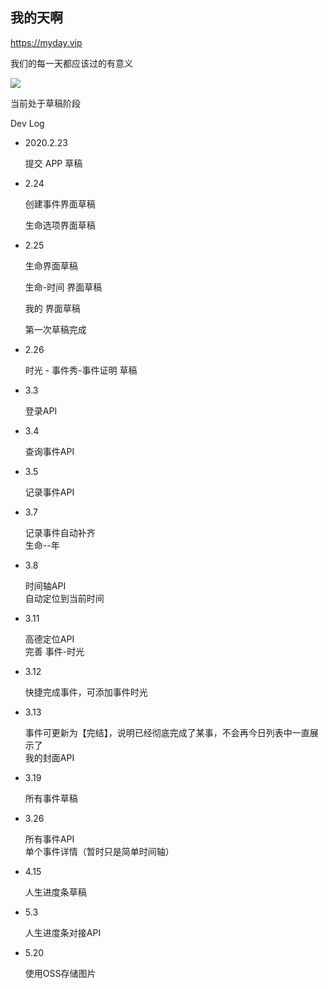 我的天啊
---------

https://myday.vip

我们的每一天都应该过的有意义

![](https://oss.lc.myday.vip/cab02ca900862ae5b8cf/WX20200518-181853%402x.png)

当前处于草稿阶段

Dev Log

* 2020.2.23 

	提交 APP 草稿
* 2.24 

	创建事件界面草稿
	
	生命选项界面草稿
* 2.25

	生命界面草稿
	
	生命-时间 界面草稿
	
	我的 界面草稿
	
	第一次草稿完成
	
* 2.26

	时光 - 事件秀-事件证明 草稿
	
* 3.3

	登录API
	
* 3.4

	查询事件API
	
* 3.5

	记录事件API

* 3.7

	记录事件自动补齐  
	生命--年
	
* 3.8 
	
	时间轴API  
	自动定位到当前时间
	
* 3.11
	
	高德定位API  
	完善 事件-时光
	
* 3.12
	
	快捷完成事件，可添加事件时光
	
* 3.13

	事件可更新为【完结】，说明已经彻底完成了某事，不会再今日列表中一直展示了  
	我的封面API
	
* 3.19

	所有事件草稿
	
* 3.26

	所有事件API  
	单个事件详情（暂时只是简单时间轴）
	
* 4.15

	人生进度条草稿

* 5.3

	人生进度条对接API
	
* 5.20

	使用OSS存储图片